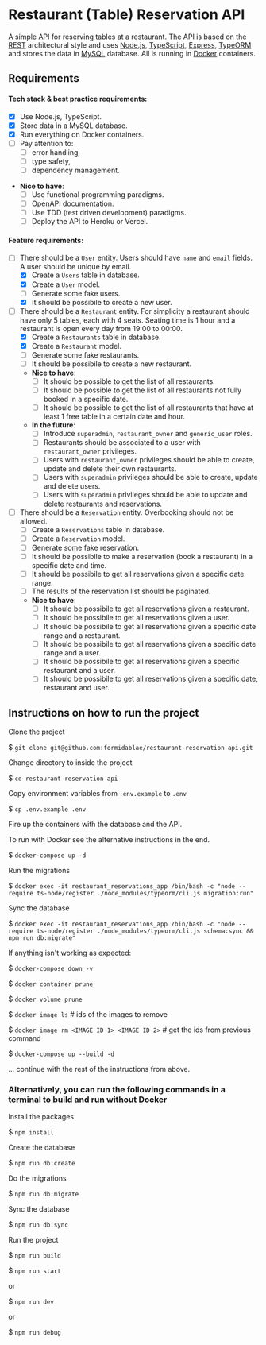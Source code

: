 # Restaurant (Table) Reservation API

A simple API for reserving tables at a restaurant.
The API is based on the [REST](https://en.wikipedia.org/wiki/Representational_state_transfer) architectural style and uses [Node.js](https://nodejs.org/), [TypeScript](https://www.typescriptlang.org/), [Express](https://expressjs.com/), [TypeORM](https://typeorm.io/) and stores the data in [MySQL](https://www.mysql.com/) database. All is running in [Docker](https://www.docker.com/) containers.

## Requirements
#### Tech stack & best practice requirements:
* [x] Use Node.js, TypeScript.
* [x] Store data in a MySQL database.
* [x] Run everything on Docker containers.
* [ ] Pay attention to:
  * [ ] error handling,
  * [ ] type safety,
  * [ ] dependency management.
* **Nice to have**:
  * [ ] Use functional programming paradigms.
  * [ ] OpenAPI documentation.
  * [ ] Use TDD (test driven development) paradigms.
  * [ ] Deploy the API to Heroku or Vercel.

#### Feature requirements:
* [ ] There should be a `User` entity. Users should have `name` and `email` fields. A user should be unique by email.
  * [x] Create a `Users` table in database.
  * [x] Create a `User` model.
  * [ ] Generate some fake users.
  * [x] It should be possibile to create a new user.
* [ ] There should be a `Restaurant` entity. For simplicity a restaurant should have only 5 tables, each with 4 seats. Seating time is 1 hour and a restaurant is open every day from 19:00 to 00:00.
  * [x] Create a `Restaurants` table in database.
  * [x] Create a `Restaurant` model.
  * [ ] Generate some fake restaurants.
  * [ ] It should be possibile to create a new restaurant.
  * **Nice to have**:
    * [ ] It should be possible to get the list of all restaurants.
    * [ ] It should be possible to get the list of all restaurants not fully booked in a specific date.
    * [ ] It should be possible to get the list of all restaurants that have at least 1 free table in a certain date and hour.
  * **In the future**:
    * [ ] Introduce `superadmin`, `restaurant_owner` and `generic_user` roles.
    * [ ] Restaurants should be associated to a user with `restaurant_owner` privileges.
    * [ ] Users with `restaurant_owner` privileges should be able to create, update and delete their own restaurants.
    * [ ] Users with `superadmin` privileges should be able to create, update and delete users.
    * [ ] Users with `superadmin` privileges should be able to update and delete restaurants and reservations.
* [ ] There should be a `Reservation` entity. Overbooking should not be allowed.
  * [ ] Create a `Reservations` table in database.
  * [ ] Create a `Reservation` model.
  * [ ] Generate some fake reservation.
  * [ ] It should be possibile to make a reservation (book a restaurant) in a specific date and time.
  * [ ] It should be possibile to get all reservations given a specific date range.
  * [ ] The results of the reservation list should be paginated.
  * **Nice to have**:
    * [ ] It should be possibile to get all reservations given a restaurant.
    * [ ] It should be possibile to get all reservations given a user.
    * [ ] It should be possibile to get all reservations given a specific date range and a restaurant.
    * [ ] It should be possibile to get all reservations given a specific date range and a user.
    * [ ] It should be possibile to get all reservations given a specific restaurant and a user.
    * [ ] It should be possibile to get all reservations given a specific date, restaurant and user.

## Instructions on how to run the project
Clone the project

$ `git clone git@github.com:formidablae/restaurant-reservation-api.git`

Change directory to inside the project

$ `cd restaurant-reservation-api`

Copy environment variables from `.env.example` to `.env`

$ `cp .env.example .env`

Fire up the containers with the database and the API.

To run with Docker see the alternative instructions in the end.

$ `docker-compose up -d`

Run the migrations

$ `docker exec -it restaurant_reservations_app /bin/bash -c "node --require ts-node/register ./node_modules/typeorm/cli.js migration:run"`

Sync the database

$ `docker exec -it restaurant_reservations_app /bin/bash -c "node --require ts-node/register ./node_modules/typeorm/cli.js schema:sync && npm run db:migrate"`


If anything isn't working as expected:

$ `docker-compose down -v`

$ `docker container prune`

$ `docker volume prune`

$ `docker image ls`  # ids of the images to remove

$ `docker image rm <IMAGE ID 1> <IMAGE ID 2>`  # get the ids from previous command

$ `docker-compose up --build -d`

... continue with the rest of the instructions from above.

### Alternatively, you can run the following commands in a terminal to build and run without Docker

Install the packages

$ `npm install`

Create the database

$ `npm run db:create`

Do the migrations

$ `npm run db:migrate`

<!--
Seed the database with dummy data

 $ `npm run db:seed`
 -->

Sync the database

$ `npm run db:sync`

Run the project

$ `npm run build`

$ `npm run start`

or

$ `npm run dev`

or

$ `npm run debug`
